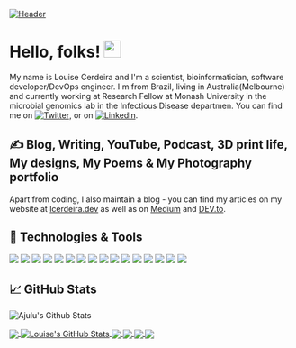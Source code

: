 <!-- More info, tips and tricks for making GitHub Profile README can be found in my article at https://towardsdatascience.com/build-a-stunning-readme-for-your-github-profile-9b80434fe5d7 -->

[![Header](https://raw.githubusercontent.com/lcerdeira/lcerdeira/readme_header.png "Header")](https://lcerdeira.github.io/portfolio/)

# Hello, folks! <img src="https://raw.githubusercontent.com/lcerdeira/lcerdeira/wave.gif" width="30px">

My name is Louise Cerdeira and I'm a scientist, bioinformatician, software developer/DevOps engineer. I'm from Brazil, living in Australia(Melbourne) and currently working at Research Fellow at Monash University in the microbial genomics lab in the Infectious Disease departmen. You can find me on [![Twitter][1.2]][1],  or on [![LinkedIn][3.2]][3].

## &#x270d; Blog, Writing, YouTube, Podcast, 3D print life, My designs, My Poems & My Photography portfolio

Apart from coding, I also maintain a blog - you can find my articles on my website at [lcerdeira.dev](https://lcerdeira.github.io/portfolio/) as well as on [Medium](https://medium.com/@lcerdeira) and [DEV.to](https://dev.to/lcerdeira).

## 🔧 Technologies & Tools
![](https://img.shields.io/badge/OS-Linux-informational?style=flat&logo=linux&logoColor=white&color=2bbc8a)
![](https://img.shields.io/badge/Editor-IntelliJ_IDEA-informational?style=flat&logo=intellij-idea&logoColor=white&color=2bbc8a)
![](https://img.shields.io/badge/Code-Python-informational?style=flat&logo=python&logoColor=white&color=2bbc8a)
![](https://img.shields.io/badge/Code-JavaScript-informational?style=flat&logo=javascript&logoColor=white&color=2bbc8a)
![](https://img.shields.io/badge/Code-Golang-informational?style=flat&logo=go&logoColor=white&color=2bbc8a)
![](https://img.shields.io/badge/Code-Make-informational?style=flat&logo=cmake&logoColor=white&color=2bbc8a)
![](https://img.shields.io/badge/Code-Vue-informational?style=flat&logo=vue.js&logoColor=white&color=2bbc8a)
![](https://img.shields.io/badge/Code-React-informational?style=flat&logo=vue.js&logoColor=white&color=2bbc8a)
![](https://img.shields.io/badge/Code-Angular-informational?style=flat&logo=vue.js&logoColor=white&color=2bbc8a)
![](https://img.shields.io/badge/Code-MongoDB-informational?style=flat&logo=vue.js&logoColor=white&color=2bbc8a)
![](https://img.shields.io/badge/Shell-Bash-informational?style=flat&logo=gnu-bash&logoColor=white&color=2bbc8a)
![](https://img.shields.io/badge/Tools-PostgreSQL-informational?style=flat&logo=postgresql&logoColor=white&color=2bbc8a)
![](https://img.shields.io/badge/Tools-Docker-informational?style=flat&logo=docker&logoColor=white&color=2bbc8a)
![](https://img.shields.io/badge/Tools-Kubernetes-informational?style=flat&logo=kubernetes&logoColor=white&color=2bbc8a)
![](https://img.shields.io/badge/Tools-Red_Hat_OpenShift-informational?style=flat&logo=red-hat-open-shift&logoColor=white&color=2bbc8a)
![](https://img.shields.io/badge/Cloud-Digital_Ocean-informational?style=flat&logo=digitalocean&logoColor=white&color=2bbc8a)

## &#x1f4c8; GitHub Stats
![Ajulu's Github Stats](https://github-readme-stats.vercel.app/api?username=stephenajulu&show_icons=true&theme=radical)

<a href="https://github.com/lcerdeira/lcerdeira">
  <img align="center" src="https://github-readme-stats.vercel.app/api/top-langs/?username=lcerdeira&show_icons=true&theme=radical" />
</a>
<a href="https://github.com/lcerdeira/lcerdeira">
  <img align="center" src="https://github-readme-stats.vercel.app/api?username=lcerdeira&show_icons=true&theme=radical" alt="Louise's GitHub Stats" />
</a>

<a href="https://github.com/lcerdeira/TyphiNET">
  <img align="center" src="https://github-readme-stats.vercel.app/api/pin/?username=lcerdeira&repo=TyphiNET&title_color=ffffff&text_color=c9cacc&icon_color=2bbc8a&bg_color=1d1f21" />
</a>

<a href="https://github.com/lcerdeira/Kleborate_viz">
  <img align="center" src="https://github-readme-stats.vercel.app/api/pin/?username=lcerdeira&repo=Kleborate_viz&title_color=ffffff&text_color=c9cacc&icon_color=2bbc8a&bg_color=1d1f21" />
</a>
<a href="https://github.com/lcerdeira/TyphiNET">
  <img align="center" src="https://github-readme-stats.vercel.app/api/pin/?username=lcerdeira&repo=TyphiNET&title_color=ffffff&text_color=c9cacc&icon_color=2bbc8a&bg_color=1d1f21" />
</a>
<a href="https://github.com/lcerdeira/TyphiNET">
  <img align="center" src="https://github-readme-stats.vercel.app/api/pin/?username=lcerdeira&repo=TyphiNET&title_color=ffffff&text_color=c9cacc&icon_color=2bbc8a&bg_color=1d1f21" />
</a>


<!-- links to social media icons -->

<!-- icons with padding -->

[1.1]: http://i.imgur.com/tXSoThF.png (twitter icon with padding)
[2.1]: http://i.imgur.com/0o48UoR.png (github icon with padding)

<!-- icons without padding -->

[1.2]: http://i.imgur.com/wWzX9uB.png (twitter icon without padding)
[2.2]: http://i.imgur.com/9I6NRUm.png (github icon without padding)
[3.2]: https://raw.githubusercontent.com/lcerdeira/lcerdeira/linkedin-3-16.png (LinkedIn icon without padding)


<!-- links to your social media accounts -->

[1]: https://twitter.com/lcerdeira
[2]: https://github.com/lcerdeira
[3]: https://www.linkedin.com/in/louisecerdeira


<!-- Resources -->
<!-- Icons: https://simpleicons.org/ -->
<!-- GitHub Stats: https://github.com/anuraghazra/github-readme-stats -->
<!-- Emojis: https://emojipedia.org/emoji/ -->
<!-- HTML Emojis: https://www.fileformat.info/index.htm -->
<!-- Shields: https://shields.io/ -->
<!-- Awesome GitHub Profile README: https://github.com/abhisheknaiidu/awesome-github-profile-readme -->
